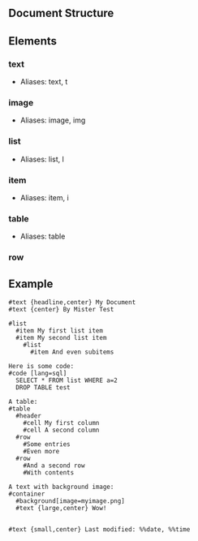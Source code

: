 
## Document Structure

## Elements

### text
* Aliases: text, t

### image
* Aliases: image, img

### list
* Aliases: list, l

### item
* Aliases: item, i

### table
* Aliases: table

### row

## Example
````
#text {headline,center} My Document
#text {center} By Mister Test

#list
  #item My first list item
  #item My second list item
    #list
      #item And even subitems

Here is some code:
#code [lang=sql]
  SELECT * FROM list WHERE a=2
  DROP TABLE test

A table:
#table
  #header
    #cell My first column
    #cell A second column
  #row
    #Some entries
    #Even more
  #row
    #And a second row
    #With contents

A text with background image:
#container
  #background[image=myimage.png]
  #text {large,center} Wow!

  
#text {small,center} Last modified: %%date, %%time
````